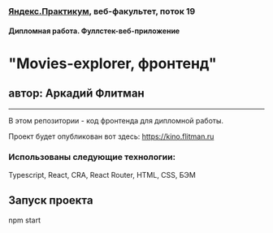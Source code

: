 ### [Яндекс.Практикум](https://praktikum.yandex.ru), веб-факультет, поток 19
#### Дипломная работа. Фуллстек-веб-приложение

# "Movies-explorer, фронтенд"
## автор: Аркадий Флитман
------

В этом репозитории - код фронтенда для дипломной работы. 

Проект будет опубликован вот здесь: https://kino.flitman.ru 

### Использованы следующие технологии: 
Typescript, React, CRA, React Router, HTML, CSS, БЭМ

## Запуск проекта
npm start